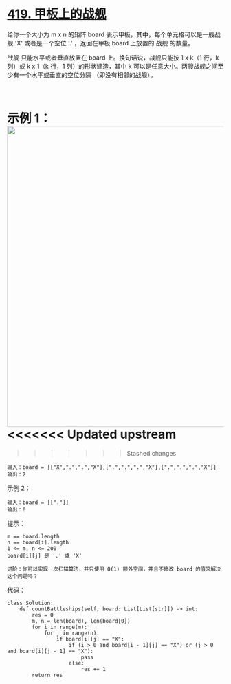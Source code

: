 # [419. 甲板上的战舰](https://leetcode.cn/problems/battleships-in-a-board/)

给你一个大小为 m x n 的矩阵 board 表示甲板，其中，每个单元格可以是一艘战舰 'X' 或者是一个空位 '.' ，返回在甲板 board 上放置的 战舰 的数量。

战舰 只能水平或者垂直放置在 board 上。换句话说，战舰只能按 1 x k（1 行，k 列）或 k x 1（k 行，1 列）的形状建造，其中 k 可以是任意大小。两艘战舰之间至少有一个水平或垂直的空位分隔 （即没有相邻的战舰）。

 

示例 1：
<img src="https://assets.leetcode.com/uploads/2021/04/10/battelship-grid.jpg" width="700" />
<<<<<<< Updated upstream
=======

>>>>>>> Stashed changes
```
输入：board = [["X",".",".","X"],[".",".",".","X"],[".",".",".","X"]]
输出：2
```
示例 2：
```
输入：board = [["."]]
输出：0
```

提示：
```
m == board.length
n == board[i].length
1 <= m, n <= 200
board[i][j] 是 '.' 或 'X'
```
```
进阶：你可以实现一次扫描算法，并只使用 O(1) 额外空间，并且不修改 board 的值来解决这个问题吗？
```

代码：
```python3
class Solution:
    def countBattleships(self, board: List[List[str]]) -> int:
        res = 0
        m, n = len(board), len(board[0])
        for i in range(m):
            for j in range(n):
                if board[i][j] == "X":
                    if (i > 0 and board[i - 1][j] == "X") or (j > 0 and board[i][j - 1] == "X"):
                        pass
                    else:
                        res += 1
        return res
```
